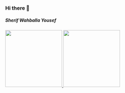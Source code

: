 ### Hi there 👋

##### Sherif Wahballa Yousef

<p align="left">
<a href="https://github.com/sherifwahballa1">
  <img height="180em" src="https://github-readme-stats-eight-theta.vercel.app/api?username=sherifwahballa1&theme=dark&show_icons=true&include_all_commits=true&count_private=true&hide_border=true"/>
  <img height="180em" src="https://github-readme-stats-eight-theta.vercel.app/api/top-langs/?username=sherifwahballa1&theme=dark&layout=compact&langs_count=8&hide_border=true"/>
</a>
</p>


<!--
**sherifwahballa1/sherifwahballa1** is a ✨ _special_ ✨ repository because its `README.md` (this file) appears on your GitHub profile.

Here are some ideas to get you started:

- 🔭 I’m currently working on ...
- 🌱 I’m currently learning ...
- 👯 I’m looking to collaborate on ...
- 🤔 I’m looking for help with ...
- 💬 Ask me about ...
- 📫 How to reach me: ...
- 😄 Pronouns: ...
- ⚡ Fun fact: ...
-->
